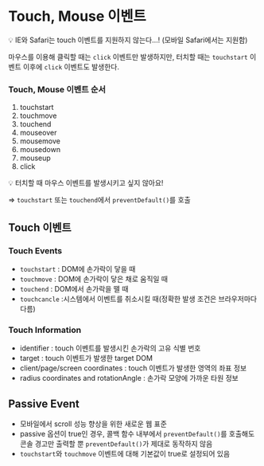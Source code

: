 # Touch, Mouse 이벤트

<aside>
💡 IE와 Safari는 touch 이벤트를 지원하지 않는다…! (모바일 Safari에서는 지원함)

</aside>

마우스를 이용해 클릭할 때는 `click` 이벤트만 발생하지만, 터치할 때는 `touchstart` 이벤트 이후에 `click` 이벤트도 발생한다.

### Touch, Mouse 이벤트 순서

1. touchstart
2. touchmove
3. touchend
4. mouseover
5. mousemove
6. mousedown
7. mouseup
8. click

<aside>
💡 터치할 때 마우스 이벤트를 발생시키고 싶지 않아요!

⇒ `touchstart` 또는 `touchend`에서 `preventDefault()`를 호출

</aside>

## Touch 이벤트

### Touch Events

- `touchstart` : DOM에 손가락이 닿을 때
- `touchmove` : DOM에 손가락이 닿은 채로 움직일 때
- `touchend` : DOM에서 손가락을 뗄 때
- `touchcancle` :시스템에서 이벤트를 취소시킬 때(정확한 발생 조건은 브라우저마다 다름)

### Touch Information

- identifier : touch 이벤트를 발생시킨 손가락의 고유 식별 번호
- target : touch 이벤트가 발생한 target DOM
- client/page/screen coordinates : touch 이벤트가 발생한 영역의 좌표 정보
- radius coordinates and rotationAngle : 손가락 모양에 가까운 타원 정보

## Passive Event

- 모바일에서 scroll 성능 향상을 위한 새로운 웹 표준
- passive 옵션이 true인 경우, 콜백 함수 내부에서 `preventDefault()`를 호출해도 콘솔 경고만 출력할 뿐 `preventDefault()`가 제대로 동작하지 않음
- `touchstart`와 `touchmove` 이벤트에 대해 기본값이 true로 설정되어 있음
